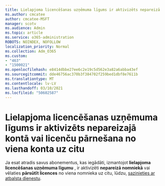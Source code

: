 ```yaml
---
title: Lielapjoma licencēšanas uzņēmuma līgums ir aktivizēts nepareizā kontā
ms.author: cmcatee
author: cmcatee-MSFT
manager: scotv
ms.audience: Admin
ms.topic: article
ms.service: o365-administration
ROBOTS: NOINDEX, NOFOLLOW
localization_priority: Normal
ms.collection: Adm_O365
ms.custom:
- "463"
- "1500021"
ms.openlocfilehash: e8414dbbe27ee6c2e19c5d562e3a82a6abba43ef
ms.sourcegitcommit: dde46756ac370b3f384702f259bed1dbf8e7611b
ms.translationtype: MT
ms.contentlocale: lv-LV
ms.lasthandoff: 03/10/2021
ms.locfileid: "50602587"
---
```

# <a name="volume-licensing-enterprise-agreement-activated-on-the-wrong-account-or-transferring-licenses-from-one-account-to-another"></a>Lielapjoma licencēšanas uzņēmuma līgums ir aktivizēts nepareizajā kontā vai licenču pārnešana no viena konta uz citu

Ja esat atradis savus abonementus, kas iegādāti, izmantojot **lielapjoma licencēšanas uzņēmuma līgumu** , ir aktivizēti **nepareizā nomniekā** vai vēlaties **pārsūtīt licences** no viena nomnieka uz citu, lūdzu, [sazinieties ar atbalsta dienestu](https://docs.microsoft.com/microsoft-365/admin/contact-support-for-business-products).